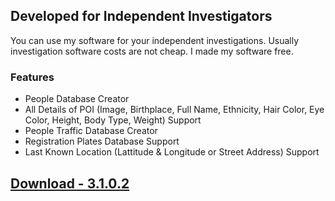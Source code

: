 ## Developed for Independent Investigators

You can use my software for your independent investigations. Usually investigation software costs are not cheap. I made my software free.

### Features
- People Database Creator
- All Details of POI (Image, Birthplace, Full Name, Ethnicity, Hair Color, Eye Color, Height, Body Type, Weight) Support
- People Traffic Database Creator
- Registration Plates Database Support
- Last Known Location (Lattitude & Longitude or Street Address) Support

## [Download - 3.1.0.2](https://github.com/ddisthatoneguyyouknow/DBCreator/releases/download/3.1.0.2/DBCreator.zip)
